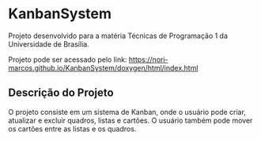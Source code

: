 # KanbanSystem

Projeto desenvolvido para a matéria Técnicas de Programação 1 da Universidade de Brasília.

Projeto pode ser acessado pelo link: https://nori-marcos.github.io/KanbanSystem/doxygen/html/index.html

## Descrição do Projeto

O projeto consiste em um sistema de Kanban, onde o usuário pode criar, atualizar e excluir quadros, listas e cartões. O usuário também pode mover os cartões entre as listas e os quadros.
